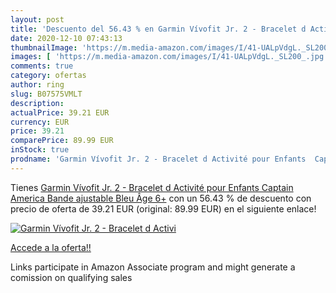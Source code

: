 ```yaml
---
layout: post
title: 'Descuento del 56.43 % en Garmin Vívofit Jr. 2 - Bracelet d Activi'
date: 2020-12-10 07:43:13
thumbnailImage: 'https://m.media-amazon.com/images/I/41-UALpVdgL._SL200_.jpg'
images: [ 'https://m.media-amazon.com/images/I/41-UALpVdgL._SL200_.jpg' ]
comments: true
category: ofertas
author: ring
slug: B07575VMLT
description:
actualPrice: 39.21 EUR
currency: EUR
price: 39.21
comparePrice: 89.99 EUR
inStock: true
prodname: 'Garmin Vívofit Jr. 2 - Bracelet d Activité pour Enfants  Captain America  Bande ajustable   Bleu  Âge 6+'
---
```


Tienes [Garmin Vívofit Jr. 2 - Bracelet d Activité pour Enfants  Captain America  Bande ajustable   Bleu  Âge 6+](https://www.amazon.fr/dp/B07575VMLT/?tag=tolees0d-21) con un 56.43 % de descuento con precio de oferta de 39.21 EUR (original: 89.99 EUR) en el siguiente enlace!

[![Garmin Vívofit Jr. 2 - Bracelet d Activi](https://m.media-amazon.com/images/I/41-UALpVdgL._SL200_.jpg)](https://www.amazon.fr/dp/B07575VMLT/?tag=tolees0d-21)

[Accede a la oferta!!](https://www.amazon.fr/dp/B07575VMLT/?tag=tolees0d-21)

Links participate in Amazon Associate program and might generate a comission on qualifying sales



